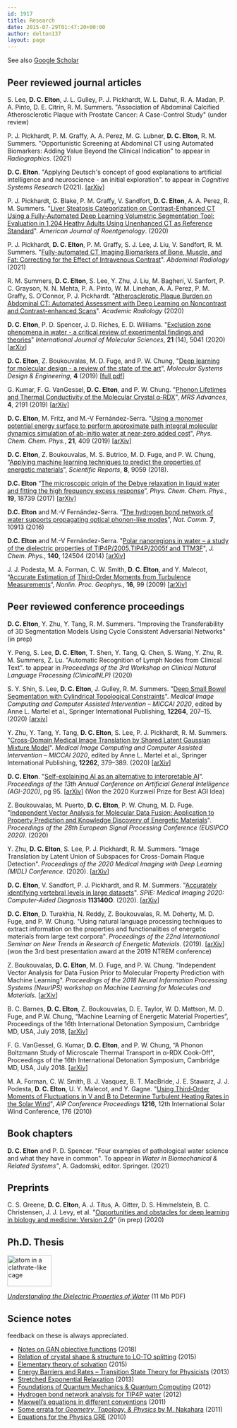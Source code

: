 ```yaml
---
id: 1917
title: Research
date: 2015-07-29T01:47:20+00:00
author: delton137
layout: page
---
```


See also [Google Scholar](https://scholar.google.com/citations?user=KG0pbOYAAAAJ)

## Peer reviewed journal articles
S. Lee, **D. C. Elton**, J. L. Gulley, P. J. Pickhardt, W. L. Dahut, R. A. Madan, P. A. Pinto, D. E. Citrin, R. M. Summers. "Association of Abdominal Calcified Atherosclerotic Plaque with Prostate Cancer: A Case-Control Study" (under review)

P. J. Pickhardt, P. M. Graffy, A. A. Perez, M. G. Lubner, **D. C. Elton**, R. M. Summers. "Opportunistic Screening at Abdominal CT using Automated Biomarkers: Adding Value Beyond the Clinical Indication"  to appear in *Radiographics*. (2021)

**D. C. Elton**. "Applying Deutsch's concept of good explanations to artificial intelligence and neuroscience - an initial exploration". to appear in *Cognitive Systems Research* (2021). [[arXiv](https://arxiv.org/abs/2012.09318)]

P. J. Pickhardt, G. Blake, P. M. Graffy, V. Sandfort, **D. C. Elton**,  A. A. Perez, R. M. Summers. "[Liver Steatosis Categorization on Contrast-Enhanced CT Using a Fully-Automated Deep Learning Volumetric Segmentation Tool: Evaluation in 1,204 Heathy Adults Using Unenhanced CT as Reference Standard](https://www.ajronline.org/doi/abs/10.2214/AJR.20.24415)". *American Journal of Roentgenology*. (2020)

P. J. Pickhardt, **D. C. Elton**, P. M. Graffy, S. J. Lee, J. Liu, V. Sandfort, R. M. Summers. "[Fully-automated CT Imaging Biomarkers of Bone, Muscle, and Fat: Correcting for the Effect of Intravenous Contrast](https://link.springer.com/article/10.1007/s00261-020-02755-5)".  *Abdominal Radiology* (2021)

R. M. Summers, **D. C. Elton**, S. Lee, Y. Zhu, J. Liu, M. Bagheri, V. Sanfort, P. C. Grayson, N. N. Mehta, P. A. Pinto, W. M. Linehan, A. A. Perez, P. M. Graffy, S. O’Connor, P. J. Pickhardt. "[Atherosclerotic Plaque Burden on Abdominal CT: Automated Assessment with Deep Learning on Noncontrast and Contrast-enhanced Scans](https://www.sciencedirect.com/science/article/abs/pii/S1076633220305031?via%3Dihub#sec0012)". *Academic Radiology* (2020)

**D. C. Elton**, P. D. Spencer, J. D. Riches, E. D. Williams. "[Exclusion zone phenomena in water - a critical review of experimental findings and theories](https://www.mdpi.com/1422-0067/21/14/5041)"  *International Journal of Molecular Sciences*, **21** (14), 5041 (2020) [[arXiv](https://arxiv.org/abs/1909.06822)]

**D. C. Elton**, Z. Boukouvalas, M. D. Fuge, and P. W. Chung, "[Deep learning for molecular design - a review of the state of the art](https://pubs.rsc.org/en/Content/ArticleLanding/2019/ME/C9ME00039A#!divAbstract)", *Molecular Systems Design & Engineering*, **4** (2019) [[full pdf](http://www.moreisdifferent.com/assets/Elton_MSDE_review_final_published.pdf)]

G. Kumar, F. G. VanGessel, **D. C. Elton**, and P. W. Chung. "[Phonon Lifetimes and Thermal Conductivity of the Molecular Crystal α-RDX](https://www.cambridge.org/core/journals/mrs-advances/article/phonon-lifetimes-and-thermal-conductivity-of-the-molecular-crystal-rdx/14B1FC4424D8C4A659589DC535DBB5A7)", *MRS Advances*, **4**, 2191 (2019) [[arXiv](https://arxiv.org/abs/1904.12038)]

**D. C. Elton**,  M. Fritz, and M.-V Fernández-Serra. "[Using a monomer potential energy surface to perform approximate path integral molecular dynamics simulation of ab-initio water at near-zero added cost](https://pubs.rsc.org/en/Content/ArticleLanding/2019/CP/C8CP06077K#!divAbstract)", *Phys. Chem. Chem. Phys.*, **21**, 409 (2019) [[arXiv](https://arxiv.org/abs/1803.05740)]
<!--- <span style="font-size: 12px;"><br> My most recent project (currently unpublished but covered in the last chapter of my Ph.D. thesis), was on simulating water from “first principles”, ie. from the laws of quantum mechanics. The usual technique that physicists use to approximate the quantum mechanics of electrons in condensed matter systems, density functional theory, does not work well for water and much work is being done to understand its shortcomings. One usual assumption is that only electrons need to be treated quantum mechanically. We argue that for water both electrons and nuclei need to be treated quantum mechanically and that density functionals should be tested with nuclear quantum effects included. Our <a href="https://github.com/delton137/PIMD">custom code</a> implements a novel algorithm which greatly speeds up the calculation of nuclear quantum effects with only minor losses in accuracy. Accurate first principles simulations are important for developing energy materials and in computational drug design. </span> --->

**D. C. Elton**, Z. Boukouvalas, M. S. Butrico, M. D. Fuge, and P. W. Chung, “[Applying machine learning techniques to predict the properties of energetic materials](https://www.nature.com/articles/s41598-018-27344-x)”, *Scientific Reports*, **8**, 9059 (2018).

**D.C. Elton** &#8220;[The microscopic origin of the Debye relaxation in liquid water and fitting the high frequency excess response](http://pubs.rsc.org/en/Content/ArticleLanding/2017/CP/C7CP02884A#!divAbstract)&#8221;, _Phys. Chem. Chem. Phys._, **19**, 18739 (2017) [[arXiv](https://arxiv.org/abs/1704.01667v1)]
<!--- <span style="font-size: 12px;"><br>We review the literature on the Debye absorption peak of liquid water and the excess response on the high frequency side, and find lack of agreement on the microscopic phenomena underlying both of these features. To better understand the molecular origin of Debye peak we ran and analyzed large scale molecular dynamics simulations. We introduce the &#8220;spectrumfitter&#8221; Python package for fitting dielectric spectra and analyze different ways of fitting the high frequency excess,  and we propose using the generalized Lydanne-Sachs-Teller equation as a way of testing the physicality of model dielectric functions. Our results support the new theory by Popov, et al. that Debye relaxation is due to the propagation of defects through the H-bond network.  </span> --->

**D.C. Elton** and M.-V Fernández-Serra. &#8220;[The hydrogen bond network of water supports propagating optical phonon-like modes](http://www.nature.com/ncomms/2016/160104/ncomms10193/abs/ncomms10193.html)&#8221;, _Nat. Comm._ **7**, 10913 (2016)
<!--- <span style="font-size: 12px;"><br>We show that on subpicosecond time scales optical phonon modes can propagate through the hydrogen bond network of water over relatively long distances (2-4 nm). For the first time we study the LO-TO splitting in water&#8217;s dielectric spectra and show how this splitting can be related to local structure. We point out a previously unnoticed discrepancy in the Raman spectra peak assignment and offer a solution.</span> --->

**D.C. Elton** and  M.-V Fernández-Serra. "[Polar nanoregions in water &#8211; a study of the dielectric properties of TIP4P/2005,TIP4P/2005f and TTM3F](http://scitation.aip.org/content/aip/journal/jcp/140/12/10.1063/1.4869110)", _J. Chem. Phys._, **140**, 124504 (2014) [[arXiv](http://arxiv.org/abs/1401.5090)]
<!--- <span style="font-size: 12px;"><br> We present a critical comparison of the dielectric properties of three types of water model used in molecular dynamics &#8211; rigid, flexible, and polarizable. To better understand the dielectric properties of water we make a novel analogy to the physics of polar nanoregions in relaxor ferroelectric materials. We argue that polarizability is essential to accurately reproducing the dipolar ordering of the liquid and how it changes with temperature. </span> --->

J. J. Podesta, M. A. Forman, C. W. Smith, **D. C. Elton**, and Y. Malecot, &#8220;[Accurate Estimation of](http://www.nonlin-processes-geophys.net/16/99/2009/npg-16-99-2009.html) [Third-Order Moments from Turbulence Measurements](http://www.nonlin-processes-geophys.net/16/99/2009/npg-16-99-2009.html)&#8220;, _Nonlin. Proc. Geophys.,_ **16**, 99 (2009) [[arXiv](https://arxiv.org/abs/0901.3499)]

<!-------------------------------------------------------------------------------------------------------------->
## Peer reviewed conference proceedings
<!-- S. Wang, Y. Zhu, S. Lee, **D. C. Elton**, T. Shen, Y. Tang, Y. Peng, Z. Lu, R. M. Summers. "Global-Local Attention Network with Multi-task Uncertainty Loss for Abnormal Lymph Node Detection in MR Images"

"Learning Structured Graphs from Visual/Semantic Feature and Radiology Knowledge Graph for Multi-Class/Multi-Label Classification of Medical Images"
-->
**D. C. Elton**, Y. Zhu, Y. Tang, R. M. Summers. "Improving the Transferability of 3D Segmentation Models Using Cycle Consistent Adversarial Networks" (in prep)

Y. Peng, S. Lee, **D. C. Elton**, T. Shen, Y. Tang, Q. Chen, S. Wang, Y. Zhu, R. M. Summers, Z. Lu. "Automatic Recognition of Lymph Nodes from Clinical Text". to appear in *Proceedings of the 3rd Workshop on Clinical Natural Language Processing (ClinicalNLP)* (2020)

S. Y. Shin, S. Lee, **D. C. Elton**, J. Gulley, R. M. Summers. "[Deep Small Bowel Segmentation with Cylindrical Topological Constraints](https://link.springer.com/chapter/10.1007/978-3-030-59719-1_21)". *Medical Image Computing and Computer Assisted Intervention – MICCAI 2020*, edited by Anne L. Martel et al., Springer International Publishing,  **12264**, 207–15. (2020) [[arxiv](https://arxiv.org/abs/2007.08674)]

Y. Zhu, Y. Tang, Y. Tang, **D. C. Elton**, S. Lee, P. J. Pickhardt, R. M. Summers. "[Cross-Domain Medical Image Translation by Shared Latent Gaussian Mixture Model](https://link.springer.com/chapter/10.1007%2F978-3-030-59713-9_37)". *Medical Image Computing and Computer Assisted Intervention – MICCAI 2020*, edited by Anne L. Martel et al., Springer International Publishing,  **12262**, 379–389. (2020) [[arXiv](http://arxiv.org/abs/2007.07230)]  

**D. C. Elton**. "[Self-explaining AI as an alternative to interpretable AI](https://link.springer.com/chapter/10.1007%2F978-3-030-52152-3_10)". *Proceedings of the 13th Annual Conference on Artificial General Intelligence (AGI-2020)*, pg 95. [[arXiv](https://arxiv.org/abs/2002.05149)] (Won the 2020 Kurzweil Prize for Best AGI Idea)

Z. Boukouvalas, M. Puerto, **D. C. Elton**, P. W. Chung, M. D. Fuge. "[Independent Vector Analysis for Molecular Data Fusion: Application to Property Prediction and Knowledge Discovery of Energetic Materials](https://www.eurasip.org/Proceedings/Eusipco/Eusipco2020/pdfs/0001030.pdf)". *Proceedings of the 28th European Signal Processing Conference (EUSIPCO 2020)*. (2020)

Y. Zhu, **D. C. Elton**, S. Lee, P. J. Pickhardt, R. M. Summers. "Image Translation by Latent Union of Subspaces for Cross-Domain Plaque Detection".  *Proceedings of the 2020 Medical Imaging with Deep Learning (MIDL) Conference*. (2020). [[arXiv](https://arxiv.org/abs/2005.11384)]

**D. C. Elton**, V. Sandfort, P. J. Pickhardt, and R. M. Summers. "[Accurately identifying vertebral levels in large datasets](https://www.spiedigitallibrary.org/conference-proceedings-of-spie/11314/113140O/Accurately-identifying-vertebral-levels-in-large-datasets/10.1117/12.2551247.full?SSO=1)". *SPIE: Medical Imaging 2020: Computer-Aided Diagnosis* **113140O**. (2020). [[arXiv](https://arxiv.org/abs/2001.10503)]

**D. C. Elton**, D. Turakhia, N. Reddy, Z. Boukouvalas, R. M. Doherty, M. D. Fuge, and P. W. Chung. "Using natural language processing techniques to extract information on the properties and functionalities of energetic materials from large text corpora". *Proceedings of the 22nd International Seminar on New Trends in Research of Energetic Materials*. (2019). [[arXiv](https://arxiv.org/abs/1903.00415)] (won the 3rd best presentation award at the 2019 NTREM conference)

Z. Boukouvalas, **D. C. Elton**, M. D. Fuge, and P. W. Chung. "Independent Vector Analysis for Data Fusion Prior to Molecular Property Prediction with Machine Learning". *Proceedings of the 2018 Neural Information Processing Systems (NeurIPS) workshop on Machine Learning for Molecules and Materials*. [[arXiv](https://arxiv.org/abs/1811.00628)]

B. C. Barnes, **D. C. Elton**, Z. Boukouvalas, D. E. Taylor, W. D. Mattson, M. D. Fuge, and P.W. Chung, “Machine Learning of Energetic Material Properties”, Proceedings of the 16th International Detonation Symposium, Cambridge MD, USA, July 2018, [[arXiv](https://arxiv.org/abs/1807.06156)]

F. G. VanGessel, G. Kumar, **D. C. Elton**, and P. W. Chung, “A Phonon Boltzmann Study of Microscale Thermal Transport in α-RDX Cook-Off", Proceedings of the 16th International Detonation Symposium, Cambridge MD, USA, July 2018. [[arXiv](https://arxiv.org/abs/1808.08295)]

M. A. Forman, C. W. Smith, B. J. Vasquez, B. T. MacBride, J. E. Stawarz, J. J. Podesta, **D. C. Elton**, U. Y. Malecot, and Y. Gagne. "[Using Third‐Order Moments of Fluctuations in V and B to Determine Turbulent Heating Rates in the Solar Wind](https://aip.scitation.org/doi/abs/10.1063/1.3395830)", *AIP Conference Proceedings* **1216**, 12th International Solar Wind Conference, 176 (2010)

## Book chapters
**D. C. Elton** and P. D. Spencer. "Four examples of pathological water science and what they have in common". To appear in *Water in Biomechanical & Related Systems"*, A. Gadomski, editor. Springer. (2021)

## Preprints
C. S. Greene, **D. C. Elton**, A. J. Titus, A. Gitter, D. S. Himmelstein, B. C. Christensen, J. J. Levy, et al. "[Opportunities and obstacles for deep learning in
biology and medicine: Version 2.0](https://greenelab.github.io/deep-review/manuscript.pdf)" (in prep) (2020)

## Ph.D. Thesis
<img class="alignright" src="http://www.danielcelton.com/wp-content/uploads/2015/09/waterbinding2-300x204.png" alt="atom in a clathrate-like cage" width="100" height="70" srcset="http://www.moreisdifferent.com/wp-content/uploads/2015/09/waterbinding2-300x204.png 300w, http://www.moreisdifferent.com/wp-content/uploads/2015/09/waterbinding2-768x523.png 768w, http://www.moreisdifferent.com/wp-content/uploads/2015/09/waterbinding2-1024x698.png 1024w, http://www.moreisdifferent.com/wp-content/uploads/2015/09/waterbinding2-1200x818.png 1200w, http://www.moreisdifferent.com/wp-content/uploads/2015/09/waterbinding2.png 1573w" sizes="(max-width: 199px) 100vw, 199px" />

*[Understanding the Dielectric Properties of Water](http://www.moreisdifferent.com/wp-content/uploads/2014/11/Daniel_Elton_Thesis_Final_Copy.pdf)* (11 Mb PDF)

## Science notes

feedback on these is always appreciated.

* [Notes on GAN objective functions](http://www.moreisdifferent.com/assets/science_notes/notes_on_GAN_objective_functions.pdf) (2018)
* [Relation of crystal shape & structure to LO-TO splitting](http://www.moreisdifferent.com/wp-content/uploads/2015/08/loto1.pdf) (2015)
* [Elementary theory of solvation](http://www.moreisdifferent.com/wp-content/uploads/2015/08/solvation4.pdf) (2015)
* [Energy Barriers and Rates &#8211; Transition State Theory for Physicists](http://www.moreisdifferent.com/wp-content/uploads/2015/07/transition_state_theory_dan_elton1.pdf) (2013)
* [Stretched Exponential Relaxation](http://www.moreisdifferent.com/wp-content/uploads/2015/07/stretched.pdf) (2013)
* [Foundations of Quantum Mechanics & Quantum Computing](http://www.moreisdifferent.com/wp-content/uploads/2015/07/foundations-of-qm_dan-elton.pdf) (2012)
* [Hydrogen bond network analysis for TIP4P water](http://www.moreisdifferent.com/wp-content/uploads/2015/07/hydrogen_bond_network_analysis_dan_elton.pdf) (2012)
* [Maxwell&#8217;s equations in different conventions](http://www.moreisdifferent.com/wp-content/uploads/2015/07/maxwells-equations-dan-elton.pdf) (2011)
* [Some errata for _Geometry, Topology, & Physics_ by M. Nakahara](http://www.moreisdifferent.com/wp-content/uploads/2015/08/Nakahara_Errata.pdf) (2011)
* [Equations for the Physics GRE](http://www.moreisdifferent.com/assets/science_notes/physics_GRE_equations.pdf) (2010)

<!--
## Select conference abstracts
P. W. Chung, M. D. Fuge, I. Michel-Tyler, Z. Boukouvalas, R. Doherty, **D. C. Elton**, R. Gunderson, and L. Elmasry, “Natural Language Processing and Machine Learning of Text-Based Energetics: Open Literature and Data Sources”. *67th JANNAF Propulsion Meeting*, Pittsburgh, PA. (2020)

G. Kumar, F. VanGessel, P. W. Chung, **D. C. Elton**. "[Phonon Lifetimes in the Molecular Crystal α-RDX](https://mrsspring2019.zerista.com/event/member/558754)". *MRS Spring Meeting* (2019)

**D. C. Elton**, M. Fritz, J. Soler, M.-V. Fernandez-Serra. "[Accurate path integral molecular dynamics simulation of ab-initio water at near-zero added cost](https://ui.adsabs.harvard.edu/abs/2016APS..MARK47001E/abstract)". *APS March Meeting* (2016)

**D. C. Elton**, M.-V. Fernandez-Serra. "[Exploring the nonlocal dielectric susceptibility of liquid water in the terahertz regime-propagating modes, Debye relaxation and overscreening](https://ui.adsabs.harvard.edu/abs/2015APS..MARD26003E/abstract)". *APS March Meeting*, (2015)

**D. C. Elton**, M.-V. Fernandez-Serra. "[Polar nanoregions in water - a study of the dielectric properties of TIP4P/2005, TIP4P2005f and TTM3F](http://meetings.aps.org/link/BAPS.2014.MAR.Q3.8)". *APS March Meeting*, (2014)

L. Pedroza, **D. C. Elton**, M.-V. Fernandez-Serra. "[Connexions between density and dielectric properties of water](https://meetings.aps.org/Meeting/MAR13/Session/T42.7)". *APS March Meeting*, (2013)

C. W. Smith, M. A. Forman, J. J. Podesta, B. J. Vasquez, W. H. Matthaeus, J. A. Tessein, J. E. Stawarz, B. T. MacBride, J. E. Borovsky, **D.C. Elton**. "[Turbulent Cascade Dynamics in the Interplanetary Plasma](https://ui.adsabs.harvard.edu/abs/2008AGUFMNG43B..03S/abstract)" *AGU Fall Meeting*, (2008)


 [Optical Pumping of Rubidium Vapor](http://www.moreisdifferent.com/wp-content/uploads/2015/07/lab1_optical_pumping_dan_elton.pdf)
[The Lifetime of Carbon-11](http://www.moreisdifferent.com/wp-content/uploads/2015/07/lab2_c11_lifetime_dan_elton.pdf)
[Hall effect measurements of the carrier density and mobility of a 3D electron gas in a GaAs/AlGaAs heterostructure](http://www.moreisdifferent.com/wp-content/uploads/2015/07/lab3_hall_effect_dan_elton.pdf) -->

